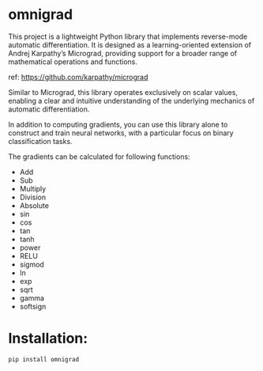 # omnigrad
This project is a lightweight Python library that implements reverse-mode automatic differentiation. It is designed as a learning-oriented extension of Andrej Karpathy’s Micrograd, providing support for a broader range of mathematical operations and functions.

ref: https://github.com/karpathy/micrograd

Similar to Micrograd, this library operates exclusively on scalar values, enabling a clear and intuitive understanding of the underlying mechanics of automatic differentiation.

In addition to computing gradients, you can use this library alone to construct and train neural networks, with a particular focus on binary classification tasks.

The gradients can be calculated for following functions:
- Add
- Sub
- Multiply
- Division
- Absolute
- sin
- cos
- tan
- tanh
- power
- RELU
- sigmod
- ln
- exp
- sqrt
- gamma
- softsign


# Installation:

`pip install omnigrad`
